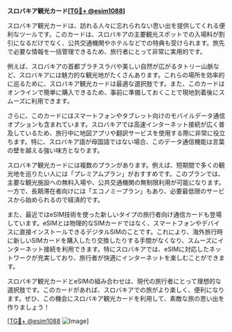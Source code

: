**スロバキア観光カード[[TG💪+ @esim1088](https://t.me/s/esim1088)]**

スロバキア観光カードは、訪れる人々に忘れられない思い出を提供してくれる便利なツールです。このカードは、スロバキアの主要観光スポットでの入場料が割引になるだけでなく、公共交通機関やホテルなどでの特典も受けられます。旅先で必要な情報を一括管理できるため、旅行者にとって非常に実用的です。

例えば、スロバキアの首都ブラチスラバや美しい自然が広がるタトリー山脈など、スロバキアには魅力的な観光地がたくさんあります。これらの場所を効率的に巡るために、スロバキア観光カードは最適な選択肢です。また、このカードはオンラインで簡単に購入できるため、事前に準備しておくことで現地到着後にスムーズに利用できます。

さらに、このカードにはスマートフォンやタブレット向けのモバイルデータ通信オプションも含まれています。スロバキアでは高速インターネット接続が広く普及しているため、旅行中に地図アプリや翻訳サービスを使用する際に非常に役立ちます。特に、スロバキア語が母国語ではない場合、このデータ通信機能は言葉の壁を越える強い味方となります。

スロバキア観光カードには複数のプランがあります。例えば、短期間で多くの観光地を巡りたい人には「プレミアムプラン」がおすすめです。このプランでは、主要な観光施設への無料入場や、公共交通機関の無制限利用が可能になります。一方で、長期滞在者向けには「エコノミープラン」もあり、必要最低限のサービスから始められるので経済的です。

また、最近ではeSIM技術を使った新しいタイプの旅行者向け通信カードも登場しています。eSIMとは物理的なSIMカードではなく、スマートフォンやデバイスに直接インストールできるデジタルSIMのことです。これにより、海外旅行時に新しいSIMカードを購入したり交換したりする手間がなくなり、スムーズにインターネット接続を利用できます。特にスロバキアでは、eSIMに対応したネットワークが充実しており、旅行者が快適にインターネットを楽しむことができます。

スロバキア観光カードとeSIMの組み合わせは、現代の旅行者にとって理想的な選択肢です。このカードがあれば、スロバキアでの旅がより楽しく、便利になります。ぜひ、この機会にスロバキア観光カードを利用して、素敵な旅の思い出を作りましょう！

[[TG💪+ @esim1088](https://t.me/s/esim1088) ![Image](https://i.postimg.cc/Y0z9fWf4/image.png)]